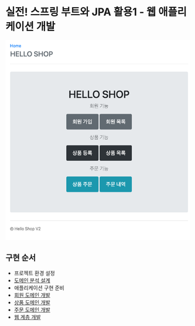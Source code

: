 # 실전! 스프링 부트와 JPA 활용1 - 웹 애플리케이션 개발

![](images/shop_page.png)

## 구현 순서

- 프로젝트 환경 설정
- [도메인 분석 설계](domain/README.md)
- 애플리케이션 구현 준비
- [회원 도메인 개발](member_domain/README.md)
- [상품 도메인 개발](item_domain/README.md)
- [주문 도메인 개발](order_domain/README.md)
- [웹 계층 개발](web_layer/README.md)